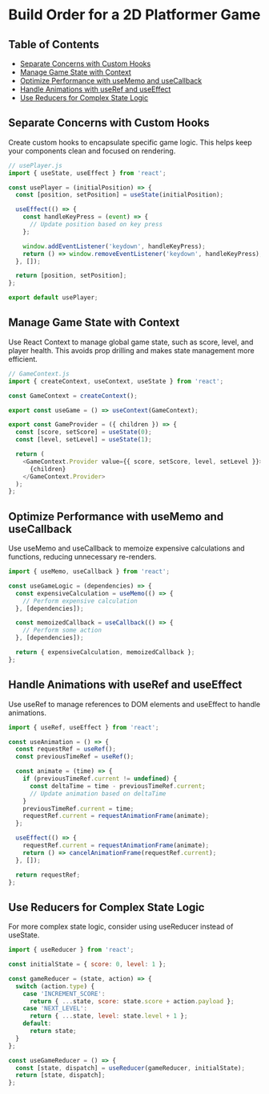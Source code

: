 # Build Order for a 2D Platformer Game

## Table of Contents

- [Separate Concerns with Custom Hooks](#separate-concerns-with-custom-hooks)
- [Manage Game State with Context](#manage-game-state-with-context)
- [Optimize Performance with useMemo and useCallback](#optimize-performance-with-usememo-and-usecallback)
- [Handle Animations with useRef and useEffect](#handle-animations-with-useref-and-useeffect)
- [Use Reducers for Complex State Logic](#use-reducers-for-complex-state-logic)

## Separate Concerns with Custom Hooks

Create custom hooks to encapsulate specific game logic. This helps keep your components clean and focused on rendering.

```javascript
// usePlayer.js
import { useState, useEffect } from 'react';

const usePlayer = (initialPosition) => {
  const [position, setPosition] = useState(initialPosition);

  useEffect(() => {
    const handleKeyPress = (event) => {
      // Update position based on key press
    };

    window.addEventListener('keydown', handleKeyPress);
    return () => window.removeEventListener('keydown', handleKeyPress);
  }, []);

  return [position, setPosition];
};

export default usePlayer;
```

## Manage Game State with Context

Use React Context to manage global game state, such as score, level, and player health. This avoids prop drilling and makes state management more efficient.

```javascript
// GameContext.js
import { createContext, useContext, useState } from 'react';

const GameContext = createContext();

export const useGame = () => useContext(GameContext);

export const GameProvider = ({ children }) => {
  const [score, setScore] = useState(0);
  const [level, setLevel] = useState(1);

  return (
    <GameContext.Provider value={{ score, setScore, level, setLevel }}>
      {children}
    </GameContext.Provider>
  );
};
```

## Optimize Performance with useMemo and useCallback

Use useMemo and useCallback to memoize expensive calculations and functions, reducing unnecessary re-renders.

```javascript
import { useMemo, useCallback } from 'react';

const useGameLogic = (dependencies) => {
  const expensiveCalculation = useMemo(() => {
    // Perform expensive calculation
  }, [dependencies]);

  const memoizedCallback = useCallback(() => {
    // Perform some action
  }, [dependencies]);

  return { expensiveCalculation, memoizedCallback };
};
```

## Handle Animations with useRef and useEffect

Use useRef to manage references to DOM elements and useEffect to handle animations.

```javascript
import { useRef, useEffect } from 'react';

const useAnimation = () => {
  const requestRef = useRef();
  const previousTimeRef = useRef();

  const animate = (time) => {
    if (previousTimeRef.current != undefined) {
      const deltaTime = time - previousTimeRef.current;
      // Update animation based on deltaTime
    }
    previousTimeRef.current = time;
    requestRef.current = requestAnimationFrame(animate);
  };

  useEffect(() => {
    requestRef.current = requestAnimationFrame(animate);
    return () => cancelAnimationFrame(requestRef.current);
  }, []);

  return requestRef;
};
```

## Use Reducers for Complex State Logic

For more complex state logic, consider using useReducer instead of useState.

```javascript
import { useReducer } from 'react';

const initialState = { score: 0, level: 1 };

const gameReducer = (state, action) => {
  switch (action.type) {
    case 'INCREMENT_SCORE':
      return { ...state, score: state.score + action.payload };
    case 'NEXT_LEVEL':
      return { ...state, level: state.level + 1 };
    default:
      return state;
  }
};

const useGameReducer = () => {
  const [state, dispatch] = useReducer(gameReducer, initialState);
  return [state, dispatch];
};
```
